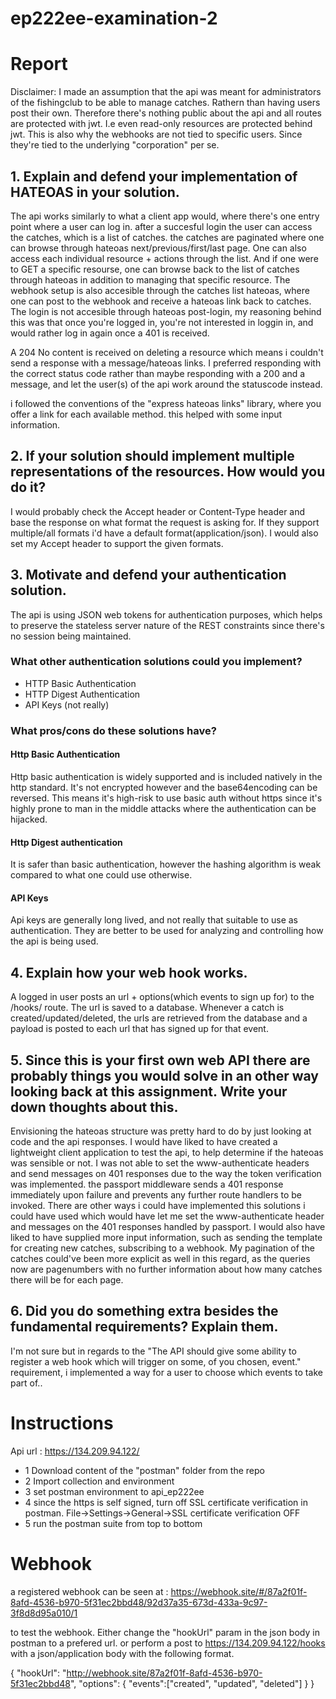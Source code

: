# ep222ee-examination-2

# Report

Disclaimer: I made an assumption that the api was meant for administrators of the fishingclub to be able to manage catches. Rathern than having users post their own. Therefore there's nothing public about the api and all routes are protected with jwt. I.e even read-only resources are protected behind jwt. This is also why the webhooks are not tied to specific users. Since they're tied to the underlying "corporation" per se.

## 1. Explain and defend your implementation of HATEOAS in your solution.
The api works similarly to what a client app would, where there's one entry point where a user can log in. after a succesful login the user can access the catches, which is a list of catches. the catches are paginated where one can browse through hateoas next/previous/first/last page. One can also access each individual resource + actions through the list. And if one were to GET a specific resourse, one can browse back to the list of catches through hateoas in addition to managing that specific resource. The webhook setup is also accesible through the catches list hateoas, where one can post to the webhook and receive a hateoas link back to catches. The login is not accesible through hateoas post-login, my reasoning behind this was that once you're logged in, you're not interested in loggin in, and would rather log in again once a 401 is received.

A 204 No content is received on deleting a resource which means i couldn't send a response with a message/hateoas links. I preferred responding with the correct status code rather than maybe responding with a 200 and a message, and let the user(s) of the api work around 
the statuscode instead. 

i followed the conventions of the "express hateoas links" library, where you offer a link for each available method. this helped with some input information.

## 2. If your solution should implement multiple representations of the resources. How would you do it?
I would probably check the Accept header or Content-Type header and base the response on what format the request is asking for. If they support multiple/all formats i'd have a default format(application/json). I would also set my Accept header to support the given formats.

## 3. Motivate and defend your authentication solution.
The api is using JSON web tokens for authentication purposes, which helps to preserve the stateless server nature of the REST constraints since there's no session being maintained.

### What other authentication solutions could you implement?
* HTTP Basic Authentication
* HTTP Digest Authentication
* API Keys (not really)
### What pros/cons do these solutions have?
#### Http Basic Authentication
Http basic authentication is widely supported and is included natively in the http standard. It's not encrypted however and the base64encoding can be reversed. This means it's high-risk to use basic auth without https since it's highly prone to man in the middle attacks where the authentication can be hijacked.

#### Http Digest authentication
It is safer than basic authentication, however the hashing algorithm is weak compared to what one could use otherwise.

#### API Keys
Api keys are generally long lived, and not really that suitable to use as authentication. They are better to be used for analyzing and controlling how the api is being used.

## 4. Explain how your web hook works.
A logged in user posts an url + options(which events to sign up for) to the /hooks/ route. The url is saved to a database. Whenever a catch is created/updated/deleted, the urls are retrieved from the database and a payload is posted to each url that has signed up for that event.

## 5. Since this is your first own web API there are probably things you would solve in an other way looking back at this assignment. Write your down thoughts about this.
Envisioning the hateoas structure was pretty hard to do by just looking at code and the api responses. I would have liked to have created a lightweight client application to test the api, to help determine if the hateoas was sensible or not. I was not able to set the www-authenticate headers and send messages on 401 responses due to the way the token verification was implemented. the passport middleware sends a 401 response immediately upon failure and prevents any further route handlers to be invoked. There are other ways i could have implemented this solutions i could have used which would have let me set the www-authenticate header and messages on the 401 responses handled by passport. I would also have liked to have supplied more input information, such as sending the template for creating new catches, subscribing to a webhook. My pagination of the catches could've been more explicit as well in this regard, as the queries now are pagenumbers with no further information about how many catches there will be for each page.

## 6. Did you do something extra besides the fundamental requirements? Explain them.
I'm not sure but in regards to the "The API should give some ability to register a web hook which will trigger on some, of you chosen, event." requirement, i implemented a way for a user to choose which events to take part of..

# Instructions
Api url : https://134.209.94.122/
* 1 Download content of the "postman" folder from the repo
* 2 Import collection and environment
* 3 set postman environment to api_ep222ee
* 4 since the https is self signed, turn off SSL certificate verification in postman. File->Settings->General->SSL certificate verification OFF
* 5 run the postman suite from top to bottom

# Webhook
a registered webhook can be seen at : https://webhook.site/#/87a2f01f-8afd-4536-b970-5f31ec2bbd48/92d37a35-673d-433a-9c97-3f8d8d95a010/1

to test the webhook. Either change the "hookUrl" param in the json body in postman to a prefered url.
or perform a post to https://134.209.94.122/hooks with a json/application body with the following format. 

{
	"hookUrl": "http://webhook.site/87a2f01f-8afd-4536-b970-5f31ec2bbd48",
	"options": {
		"events":["created", "updated", "deleted"]
	}
}
